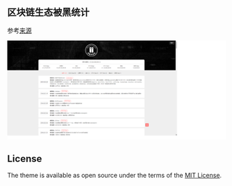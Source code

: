 ## 区块链生态被黑统计

参考[来源](https://hacked.slowmist.io/)

![](images/2018110100626.png)

## License

The theme is available as open source under the terms of the [MIT License](https://opensource.org/licenses/MIT).
